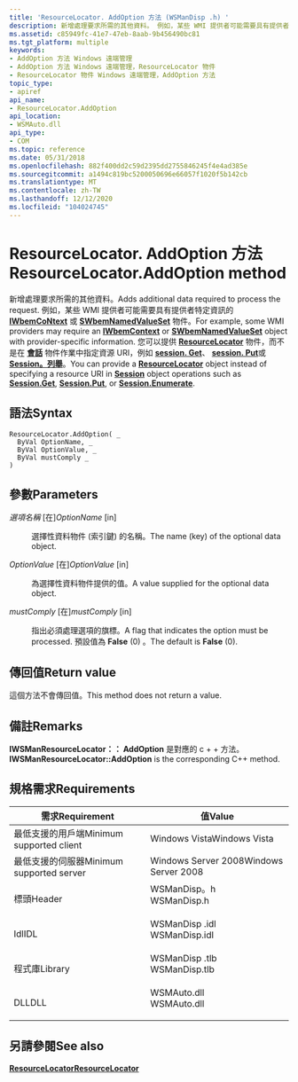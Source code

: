 ```yaml
---
title: 'ResourceLocator. AddOption 方法 (WSManDisp .h) '
description: 新增處理要求所需的其他資料。 例如，某些 WMI 提供者可能需要具有提供者特定資訊的 IWbemCoNtext 或 SWbemNamedValueSet 物件。
ms.assetid: c85949fc-41e7-47eb-8aab-9b456490bc81
ms.tgt_platform: multiple
keywords:
- AddOption 方法 Windows 遠端管理
- AddOption 方法 Windows 遠端管理，ResourceLocator 物件
- ResourceLocator 物件 Windows 遠端管理，AddOption 方法
topic_type:
- apiref
api_name:
- ResourceLocator.AddOption
api_location:
- WSMAuto.dll
api_type:
- COM
ms.topic: reference
ms.date: 05/31/2018
ms.openlocfilehash: 882f400dd2c59d2395dd2755846245f4e4ad385e
ms.sourcegitcommit: a1494c819bc5200050696e66057f1020f5b142cb
ms.translationtype: MT
ms.contentlocale: zh-TW
ms.lasthandoff: 12/12/2020
ms.locfileid: "104024745"
---
```

# <a name="resourcelocatoraddoption-method"></a><span data-ttu-id="0a067-107">ResourceLocator. AddOption 方法</span><span class="sxs-lookup"><span data-stu-id="0a067-107">ResourceLocator.AddOption method</span></span>

<span data-ttu-id="0a067-108">新增處理要求所需的其他資料。</span><span class="sxs-lookup"><span data-stu-id="0a067-108">Adds additional data required to process the request.</span></span> <span data-ttu-id="0a067-109">例如，某些 WMI 提供者可能需要具有提供者特定資訊的 [**IWbemCoNtext**](/windows/desktop/api/wbemcli/nn-wbemcli-iwbemcontext) 或 [**SWbemNamedValueSet**](/windows/desktop/WmiSdk/swbemnamedvalueset) 物件。</span><span class="sxs-lookup"><span data-stu-id="0a067-109">For example, some WMI providers may require an [**IWbemContext**](/windows/desktop/api/wbemcli/nn-wbemcli-iwbemcontext) or [**SWbemNamedValueSet**](/windows/desktop/WmiSdk/swbemnamedvalueset) object with provider-specific information.</span></span> <span data-ttu-id="0a067-110">您可以提供 [**ResourceLocator**](resourcelocator.md) 物件，而不是在 [**會話**](session.md) 物件作業中指定資源 URI，例如 [**session. Get**](session-get.md)、 [**session. Put**](session-put.md)或 [**Session。列舉**](session-enumerate.md)。</span><span class="sxs-lookup"><span data-stu-id="0a067-110">You can provide a [**ResourceLocator**](resourcelocator.md) object instead of specifying a resource URI in [**Session**](session.md) object operations such as [**Session.Get**](session-get.md), [**Session.Put**](session-put.md), or [**Session.Enumerate**](session-enumerate.md).</span></span>

## <a name="syntax"></a><span data-ttu-id="0a067-111">語法</span><span class="sxs-lookup"><span data-stu-id="0a067-111">Syntax</span></span>


```VB
ResourceLocator.AddOption( _
  ByVal OptionName, _
  ByVal OptionValue, _
  ByVal mustComply _
)
```



## <a name="parameters"></a><span data-ttu-id="0a067-112">參數</span><span class="sxs-lookup"><span data-stu-id="0a067-112">Parameters</span></span>

<dl> <dt>

<span data-ttu-id="0a067-113">*選項名稱* \[在\]</span><span class="sxs-lookup"><span data-stu-id="0a067-113">*OptionName* \[in\]</span></span>
</dt> <dd>

<span data-ttu-id="0a067-114">選擇性資料物件 (索引鍵) 的名稱。</span><span class="sxs-lookup"><span data-stu-id="0a067-114">The name (key) of the optional data object.</span></span>

</dd> <dt>

<span data-ttu-id="0a067-115">*OptionValue* \[在\]</span><span class="sxs-lookup"><span data-stu-id="0a067-115">*OptionValue* \[in\]</span></span>
</dt> <dd>

<span data-ttu-id="0a067-116">為選擇性資料物件提供的值。</span><span class="sxs-lookup"><span data-stu-id="0a067-116">A value supplied for the optional data object.</span></span>

</dd> <dt>

<span data-ttu-id="0a067-117">*mustComply* \[在\]</span><span class="sxs-lookup"><span data-stu-id="0a067-117">*mustComply* \[in\]</span></span>
</dt> <dd>

<span data-ttu-id="0a067-118">指出必須處理選項的旗標。</span><span class="sxs-lookup"><span data-stu-id="0a067-118">A flag that indicates the option must be processed.</span></span> <span data-ttu-id="0a067-119">預設值為 **False** (0) 。</span><span class="sxs-lookup"><span data-stu-id="0a067-119">The default is **False** (0).</span></span>

</dd> </dl>

## <a name="return-value"></a><span data-ttu-id="0a067-120">傳回值</span><span class="sxs-lookup"><span data-stu-id="0a067-120">Return value</span></span>

<span data-ttu-id="0a067-121">這個方法不會傳回值。</span><span class="sxs-lookup"><span data-stu-id="0a067-121">This method does not return a value.</span></span>

## <a name="remarks"></a><span data-ttu-id="0a067-122">備註</span><span class="sxs-lookup"><span data-stu-id="0a067-122">Remarks</span></span>

<span data-ttu-id="0a067-123">**IWSManResourceLocator：： AddOption** 是對應的 c + + 方法。</span><span class="sxs-lookup"><span data-stu-id="0a067-123">**IWSManResourceLocator::AddOption** is the corresponding C++ method.</span></span>

## <a name="requirements"></a><span data-ttu-id="0a067-124">規格需求</span><span class="sxs-lookup"><span data-stu-id="0a067-124">Requirements</span></span>



| <span data-ttu-id="0a067-125">需求</span><span class="sxs-lookup"><span data-stu-id="0a067-125">Requirement</span></span> | <span data-ttu-id="0a067-126">值</span><span class="sxs-lookup"><span data-stu-id="0a067-126">Value</span></span> |
|-------------------------------------|------------------------------------------------------------------------------------------|
| <span data-ttu-id="0a067-127">最低支援的用戶端</span><span class="sxs-lookup"><span data-stu-id="0a067-127">Minimum supported client</span></span><br/> | <span data-ttu-id="0a067-128">Windows Vista</span><span class="sxs-lookup"><span data-stu-id="0a067-128">Windows Vista</span></span><br/>                                                                 |
| <span data-ttu-id="0a067-129">最低支援的伺服器</span><span class="sxs-lookup"><span data-stu-id="0a067-129">Minimum supported server</span></span><br/> | <span data-ttu-id="0a067-130">Windows Server 2008</span><span class="sxs-lookup"><span data-stu-id="0a067-130">Windows Server 2008</span></span><br/>                                                           |
| <span data-ttu-id="0a067-131">標頭</span><span class="sxs-lookup"><span data-stu-id="0a067-131">Header</span></span><br/>                   | <dl> <span data-ttu-id="0a067-132"><dt>WSManDisp。h</dt></span><span class="sxs-lookup"><span data-stu-id="0a067-132"><dt>WSManDisp.h</dt></span></span> </dl>   |
| <span data-ttu-id="0a067-133">Idl</span><span class="sxs-lookup"><span data-stu-id="0a067-133">IDL</span></span><br/>                      | <dl> <span data-ttu-id="0a067-134"><dt>WSManDisp .idl</dt></span><span class="sxs-lookup"><span data-stu-id="0a067-134"><dt>WSManDisp.idl</dt></span></span> </dl> |
| <span data-ttu-id="0a067-135">程式庫</span><span class="sxs-lookup"><span data-stu-id="0a067-135">Library</span></span><br/>                  | <dl> <span data-ttu-id="0a067-136"><dt>WSManDisp .tlb</dt></span><span class="sxs-lookup"><span data-stu-id="0a067-136"><dt>WSManDisp.tlb</dt></span></span> </dl> |
| <span data-ttu-id="0a067-137">DLL</span><span class="sxs-lookup"><span data-stu-id="0a067-137">DLL</span></span><br/>                      | <dl> <span data-ttu-id="0a067-138"><dt>WSMAuto.dll</dt></span><span class="sxs-lookup"><span data-stu-id="0a067-138"><dt>WSMAuto.dll</dt></span></span> </dl>   |



## <a name="see-also"></a><span data-ttu-id="0a067-139">另請參閱</span><span class="sxs-lookup"><span data-stu-id="0a067-139">See also</span></span>

<dl> <dt>

[<span data-ttu-id="0a067-140">**ResourceLocator**</span><span class="sxs-lookup"><span data-stu-id="0a067-140">**ResourceLocator**</span></span>](resourcelocator.md)
</dt> </dl>

 

